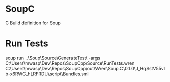 # SoupC
C Build definition for Soup

# Run Tests
soup run ..\Soup\Source\GenerateTest\ -args C:\Users\mwasp\Dev\Repos\SoupCpp\Source\RunTests.wren C:\Users\mwasp\Dev\Repos\SoupCpp\out\Wren\Soup.C\0.1.0\J_HqSstV55vlb-x6RWC_hLRFRDU\script\Bundles.sml